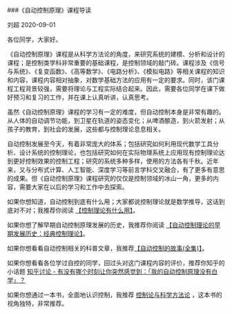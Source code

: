 ###《自动控制原理》课程导读

刘超  2020-09-01

各位同学，大家好。

《自动控制原理》课程是从科学方法论的角度，来研究系统的建模、分析和设计的课程；是控制类学科非常重要的基础课程，是控制领域的敲门砖。课程涉及《信号与系统》、《复变函数》、《高等数学》、《电路分析》、《模拟电路》等相关课程的知识和内容，课程内容相对抽象，对数学基础方法的应用有一定的要求。同时，该门课程工程背景较强，需要将理论与工程实际结合起来。因此，需要各位同学在课下做好预习和复习的工作，并在课上认真听讲，认真思考。

虽然《自动控制原理》课程的学习有一定的难度，但自动控制本身是非常有趣的。从人体的自动调节功能，到卫星在轨道的姿态变化；从啤酒酿造，到火箭发射；从孩子的教育，到社会的发展，这些都与控制理论息息相关。

自动控制发展至今天，有着非常庞大的体系；包括研究如何利用现代数学工具分析、设计系统的控制理论，也包括研究如何在实际物理系统上应用现有控制理论达到更好控制效果的控制工程；研究的系统多种多样，使用的方法各有千秋。近年来，又与分布式计算、人工智能、深度学习等前言学科交叉融合，有了更多有意思的成果。但《自动控制原理》课程研究的仅仅是控制领域的冰山一角，更多的内容，需要大家在以后的学习和工作中去探索。

如果你想知道，自动控制到底有什么用；大家都说控制理论就是数学推导，这话到底对不对；我推荐你阅读 [【控制理论有什么用】](控制理论有什么用.pdf)。

如果你想了解早期自动控制原理发展的历史，我推荐你阅读 [【自动控制理论的早期发展历史：经典控制理论】](自动控制理论的早期发展历史：经典控制理论.pdf)。

如果你想看看自动控制相关的科普文章，我推荐[【自动控制的故事(全集)】](自动控制的故事(全集).pdf)。

如果你想看看各位学过自控的同学，回过头对这门课程内容的评价，推荐你知乎的小话题 [知乎讨论 - 有没有哪个时刻让你突然感觉到：「我的自动控制原理没有白学」？](https://www.zhihu.com/question/63508189)

如果你想通过一本书，全面地认识控制，我推荐 [控制论与科学方法论](控制论与科学方法论.pdf) ，这本书的视角独特，非常推荐。




